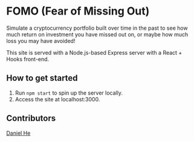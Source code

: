# FOMO (Fear of Missing Out) #

Simulate a cryptocurrency portfolio built over time in the past to see how much return on investment you have missed out on, or maybe how much loss you may have avoided!

This site is served with a Node.js-based Express server with a React + Hooks front-end.
## How to get started ##

1. Run `npm start` to spin up the server locally.
2. Access the site at localhost:3000.

## Contributors
[Daniel He](https://github.com/daniel-he-dev)
